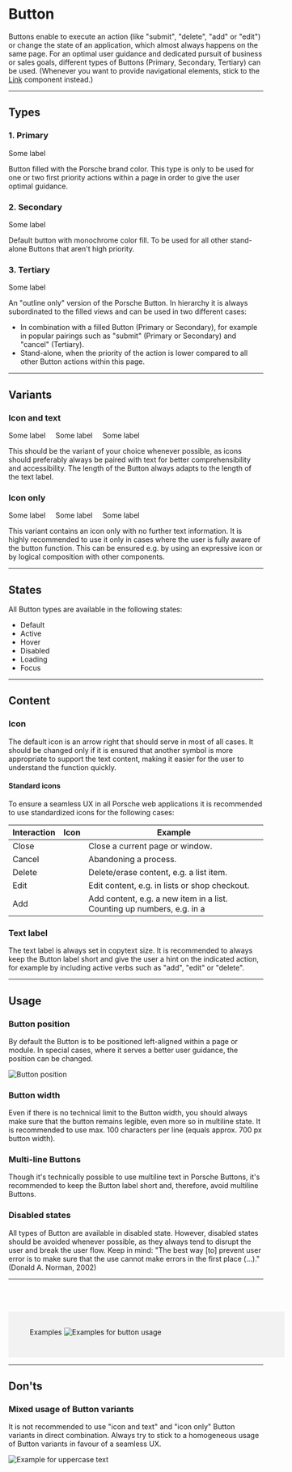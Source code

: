 # Button

Buttons enable to execute an action (like "submit", "delete", "add" or "edit") or change the state of an application, which almost always happens on the same page. For an optimal user guidance and dedicated pursuit of business or sales goals, different types of Buttons (Primary, Secondary, Tertiary) can be used. (Whenever you want to provide navigational elements, stick to the [Link](#/web/components/navigation/link) component instead.)

---

## Types

### 1. Primary

<p-button variant="primary">Some label</p-button> 

Button filled with the Porsche brand color. This type is only to be used for one or two first priority actions within a page in order to give the user optimal guidance.

### 2. Secondary

<p-button>Some label</p-button>

Default button with monochrome color fill. To be used for all other stand-alone Buttons that aren't high priority.

### 3. Tertiary

<p-button variant="tertiary">Some label</p-button>

An "outline only" version of the Porsche Button. In hierarchy it is always subordinated to the filled views and can be used in two different cases:

- In combination with a filled Button (Primary or Secondary), for example in popular pairings such as "submit" (Primary or Secondary) and "cancel" (Tertiary).
- Stand-alone, when the priority of the action is lower compared to all other Button actions within this page.


---

## Variants

### Icon and text

<p-button variant="primary">Some label</p-button> <p-button style="margin-left:16px;">Some label</p-button> <p-button variant="tertiary" style="margin-left:16px;">Some label</p-button>

This should be the variant of your choice whenever possible, as icons should preferably always be paired with text for better comprehensibility and accessibility. 
The length of the Button always adapts to the length of the text label. 

### Icon only

<p-button variant="primary" hide-label="true">Some label</p-button> <p-button hide-label="true" style="margin-left:16px;">Some label</p-button>
 <p-button variant="tertiary" hide-label="true" style="margin-left:16px;">Some label</p-button>

This variant contains an icon only with no further text information. It is highly recommended to use it only in cases where the user is fully aware of the button function. This can be ensured e.g. by using an expressive icon or by logical composition with other components.

---

## States

All Button types are available in the following states:

* Default
* Active
* Hover
* Disabled
* Loading
* Focus

---

## Content

### Icon
The default icon is an arrow right that should serve in most of all cases. It should be changed only if it is ensured that another symbol is more appropriate to support the text content, making it easier for the user to understand the function quickly. 


#### Standard icons

To ensure a seamless UX in all Porsche web applications it is recommended to use standardized icons for the following cases:

| Interaction | Icon | Example |
|----|----|----|
| Close | <p-icon name="close" aria-label="Close"></p-icon> | Close a current page or window. |
| Cancel | <p-icon name="close" aria-label="Close"></p-icon> | Abandoning a process. |
| Delete | <p-icon name="delete" aria-label="Delete"></p-icon> | Delete/erase content, e.g. a list item. | 
| Edit | <p-icon name="edit" aria-label="Edit"></p-icon> | Edit content, e.g. in lists or shop checkout. | 	
| Add | <p-icon name="plus" aria-label="Plus"></p-icon> | Add content, e.g. a new item in a list. Counting up numbers, e.g. in a   | 

### Text label
The text label is always set in copytext size. It is recommended to always keep the Button label short and give the user a hint on the indicated action, for example by including active verbs such as "add", "edit" or "delete". 

---

## Usage

### Button position

By default the Button is to be positioned left-aligned within a page or module. In special cases, where it serves a better user guidance, the position can be changed.

![Button position](./assets/button-position.png)

### Button width

Even if there is no technical limit to the Button width, you should always make sure that the button remains legible, even more so in multiline state. It is recommended to use max. 100 characters per line (equals approx. 700 px button width).

### Multi-line Buttons

Though it's technically possible to use multiline text in Porsche Buttons, it's recommended to keep the Button label short and, therefore, avoid multiline Buttons. 


### Disabled states

All types of Button are available in disabled state. However, disabled states should be avoided whenever possible, as they always tend to disrupt the user and break the user flow. Keep in mind: "The best way [to] prevent user error is to make sure that the use cannot make errors in the first place (…)." (Donald A. Norman, 2002)


---

<div style="background:#F2F2F2; width:100%; margin-top: 64px; padding-top: 32px; padding-left: 42px; padding-bottom: 42px;">
    <p-headline variant="headline-3" tag="h3" style="margin-bottom: 24px;">Examples</p-headline>
    <img src="./assets/button-examples.png" alt="Examples for button usage"/>
</div>

---

## Don'ts

### Mixed usage of Button variants

It is not recommended to use "icon and text" and "icon only" Button variants in direct combination. Always try to stick to a homogeneous usage of Button variants in favour of a seamless UX. 
  
![Example for uppercase text](./assets/button-do-not.png)
